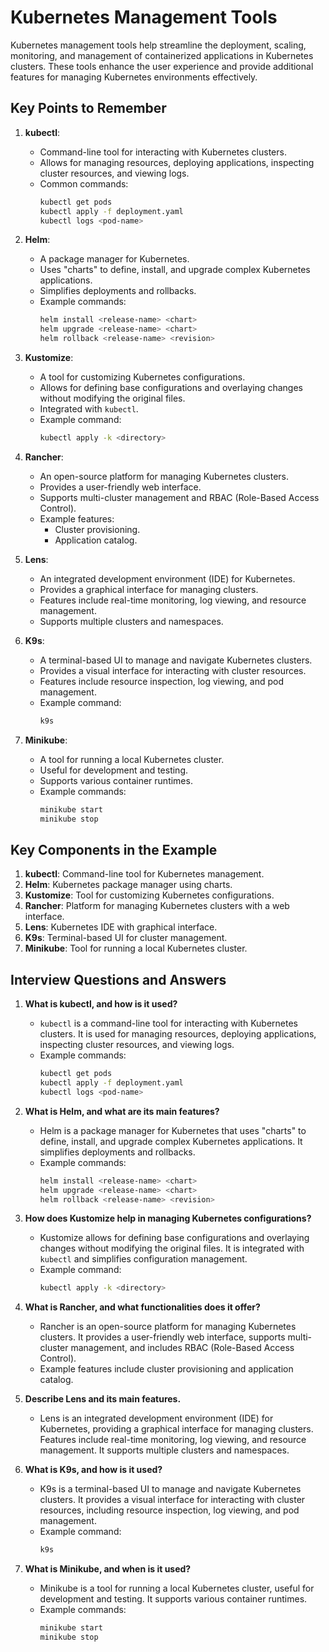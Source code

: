 # Kubernetes Management Tools

Kubernetes management tools help streamline the deployment, scaling, monitoring, and management of containerized applications in Kubernetes clusters. These tools enhance the user experience and provide additional features for managing Kubernetes environments effectively.

## Key Points to Remember

1. **kubectl**:
   - Command-line tool for interacting with Kubernetes clusters.
   - Allows for managing resources, deploying applications, inspecting cluster resources, and viewing logs.
   - Common commands:
     ```sh
     kubectl get pods
     kubectl apply -f deployment.yaml
     kubectl logs <pod-name>
     ```

2. **Helm**:
   - A package manager for Kubernetes.
   - Uses "charts" to define, install, and upgrade complex Kubernetes applications.
   - Simplifies deployments and rollbacks.
   - Example commands:
     ```sh
     helm install <release-name> <chart>
     helm upgrade <release-name> <chart>
     helm rollback <release-name> <revision>
     ```

3. **Kustomize**:
   - A tool for customizing Kubernetes configurations.
   - Allows for defining base configurations and overlaying changes without modifying the original files.
   - Integrated with `kubectl`.
   - Example command:
     ```sh
     kubectl apply -k <directory>
     ```

4. **Rancher**:
   - An open-source platform for managing Kubernetes clusters.
   - Provides a user-friendly web interface.
   - Supports multi-cluster management and RBAC (Role-Based Access Control).
   - Example features:
     - Cluster provisioning.
     - Application catalog.

5. **Lens**:
   - An integrated development environment (IDE) for Kubernetes.
   - Provides a graphical interface for managing clusters.
   - Features include real-time monitoring, log viewing, and resource management.
   - Supports multiple clusters and namespaces.

6. **K9s**:
   - A terminal-based UI to manage and navigate Kubernetes clusters.
   - Provides a visual interface for interacting with cluster resources.
   - Features include resource inspection, log viewing, and pod management.
   - Example command:
     ```sh
     k9s
     ```

7. **Minikube**:
   - A tool for running a local Kubernetes cluster.
   - Useful for development and testing.
   - Supports various container runtimes.
   - Example commands:
     ```sh
     minikube start
     minikube stop
     ```

## Key Components in the Example

1. **kubectl**: Command-line tool for Kubernetes management.
2. **Helm**: Kubernetes package manager using charts.
3. **Kustomize**: Tool for customizing Kubernetes configurations.
4. **Rancher**: Platform for managing Kubernetes clusters with a web interface.
5. **Lens**: Kubernetes IDE with graphical interface.
6. **K9s**: Terminal-based UI for cluster management.
7. **Minikube**: Tool for running a local Kubernetes cluster.

## Interview Questions and Answers

1. **What is kubectl, and how is it used?**
   - `kubectl` is a command-line tool for interacting with Kubernetes clusters. It is used for managing resources, deploying applications, inspecting cluster resources, and viewing logs.
   - Example commands:
     ```sh
     kubectl get pods
     kubectl apply -f deployment.yaml
     kubectl logs <pod-name>
     ```

2. **What is Helm, and what are its main features?**
   - Helm is a package manager for Kubernetes that uses "charts" to define, install, and upgrade complex Kubernetes applications. It simplifies deployments and rollbacks.
   - Example commands:
     ```sh
     helm install <release-name> <chart>
     helm upgrade <release-name> <chart>
     helm rollback <release-name> <revision>
     ```

3. **How does Kustomize help in managing Kubernetes configurations?**
   - Kustomize allows for defining base configurations and overlaying changes without modifying the original files. It is integrated with `kubectl` and simplifies configuration management.
   - Example command:
     ```sh
     kubectl apply -k <directory>
     ```

4. **What is Rancher, and what functionalities does it offer?**
   - Rancher is an open-source platform for managing Kubernetes clusters. It provides a user-friendly web interface, supports multi-cluster management, and includes RBAC (Role-Based Access Control).
   - Example features include cluster provisioning and application catalog.

5. **Describe Lens and its main features.**
   - Lens is an integrated development environment (IDE) for Kubernetes, providing a graphical interface for managing clusters. Features include real-time monitoring, log viewing, and resource management. It supports multiple clusters and namespaces.

6. **What is K9s, and how is it used?**
   - K9s is a terminal-based UI to manage and navigate Kubernetes clusters. It provides a visual interface for interacting with cluster resources, including resource inspection, log viewing, and pod management.
   - Example command:
     ```sh
     k9s
     ```

7. **What is Minikube, and when is it used?**
   - Minikube is a tool for running a local Kubernetes cluster, useful for development and testing. It supports various container runtimes.
   - Example commands:
     ```sh
     minikube start
     minikube stop
     ```
